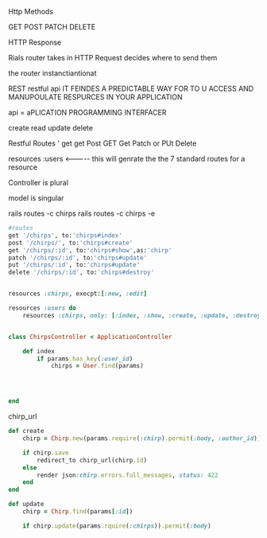 Http Methods


GET
POST
PATCH
DELETE


HTTP Response

Rials router takes in HTTP Request decides where to send them

the router instanctiantionat

REST
restful api IT FEINDES A PREDICTABLE WAY FOR TO U ACCESS AND MANUPOULATE RESPURCES IN YOUR APPLICATION

api = aPLICATION PROGRAMMING INTERFACER

create read update delete




Restful Routes
'
get
get
Post
GET
Get
Patch or PUt
Delete



resources :users  <----- this will genrate the the 7 standard routes for a resource

Controller is plural

model is singular




rails routes -c chirps
rails routes -c chirps -e


```rb
#routes
get '/chirps', to:'chirps#index'
post '/chirps/', to:'chirps#create'
get '/chirps/:id', to:'chirps#show',as:'chirp'
patch '/chirps/:id', to:'chirps#update'
put '/chirps/:id', to:'chirps#update'
delete '/chirps/:id', to:'chirps#destroy'
```

```rb

resources :chirps, execpt:[:new, :edit]


```

```ruby
resources :users do
    resources :chirps, only: [:index, :show, :create, :update, :destroy]
```

```ruby

class ChirpsController < ApplicationController

    def index
        if params.has_key(:user_id)
            chirps = User.find(params)




end
```

chirp_url

```rb
def create
    chirp = Chirp.new(params.require(:chirp).permit(:body, :author_id))

    if chirp.save
        redirect_to chirp_url(chirp.id)
    else
        render json:chirp.errors.full_messages, status: 422
    end
end
```

```rb
def update
    chirp = Chirp.find(params[:id])

    if chirp.update(params.rquire(:chirps)).permit(:body)
```
